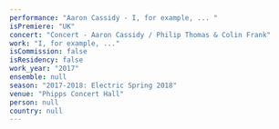 ```yaml
---
performance: "Aaron Cassidy - I, for example, ... "
isPremiere: "UK"
concert: "Concert - Aaron Cassidy / Philip Thomas & Colin Frank"
work: "I, for example, ..."
isCommission: false
isResidency: false
work_year: "2017"
ensemble: null
season: "2017-2018: Electric Spring 2018"
venue: "Phipps Concert Hall"
person: null
country: null
---
```


